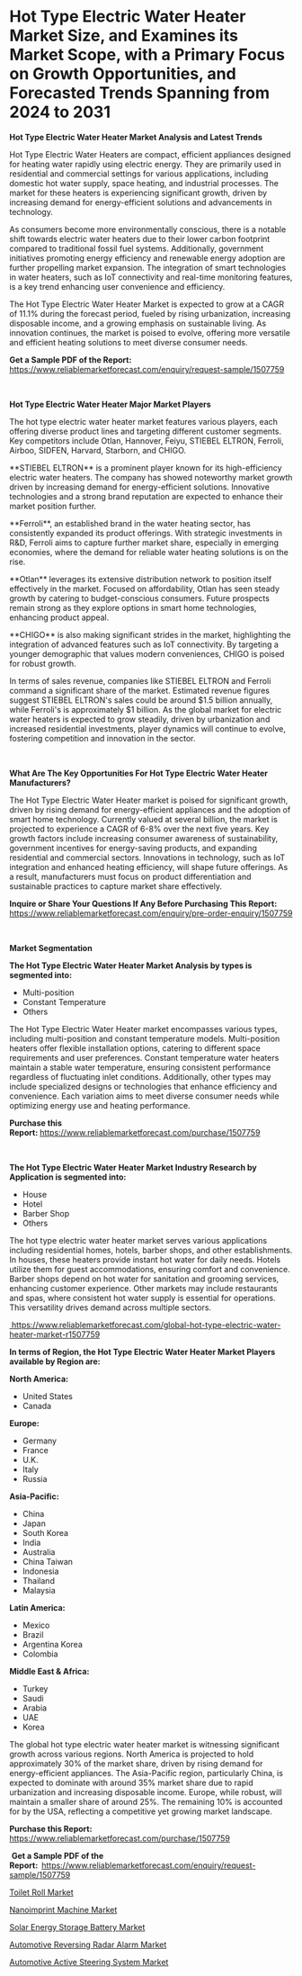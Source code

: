 <p><h1>Hot Type Electric Water Heater Market Size, and Examines its Market Scope, with a Primary Focus on Growth Opportunities, and Forecasted Trends Spanning from 2024 to 2031</h1></p><p><strong>Hot Type Electric Water Heater Market Analysis and Latest Trends</strong></p>
<p><p>Hot Type Electric Water Heaters are compact, efficient appliances designed for heating water rapidly using electric energy. They are primarily used in residential and commercial settings for various applications, including domestic hot water supply, space heating, and industrial processes. The market for these heaters is experiencing significant growth, driven by increasing demand for energy-efficient solutions and advancements in technology.</p><p>As consumers become more environmentally conscious, there is a notable shift towards electric water heaters due to their lower carbon footprint compared to traditional fossil fuel systems. Additionally, government initiatives promoting energy efficiency and renewable energy adoption are further propelling market expansion. The integration of smart technologies in water heaters, such as IoT connectivity and real-time monitoring features, is a key trend enhancing user convenience and efficiency.</p><p>The Hot Type Electric Water Heater Market is expected to grow at a CAGR of 11.1% during the forecast period, fueled by rising urbanization, increasing disposable income, and a growing emphasis on sustainable living. As innovation continues, the market is poised to evolve, offering more versatile and efficient heating solutions to meet diverse consumer needs.</p></p>
<p><strong>Get a Sample PDF of the Report:&nbsp;</strong> <a href="https://www.reliablemarketforecast.com/enquiry/request-sample/1507759">https://www.reliablemarketforecast.com/enquiry/request-sample/1507759</a></p>
<p>&nbsp;</p>
<p><strong>Hot Type Electric Water Heater Major Market Players</strong></p>
<p><p>The hot type electric water heater market features various players, each offering diverse product lines and targeting different customer segments. Key competitors include Otlan, Hannover, Feiyu, STIEBEL ELTRON, Ferroli, Airboo, SIDFEN, Harvard, Starborn, and CHIGO.</p><p>**STIEBEL ELTRON** is a prominent player known for its high-efficiency electric water heaters. The company has showed noteworthy market growth driven by increasing demand for energy-efficient solutions. Innovative technologies and a strong brand reputation are expected to enhance their market position further. </p><p>**Ferroli**, an established brand in the water heating sector, has consistently expanded its product offerings. With strategic investments in R&D, Ferroli aims to capture further market share, especially in emerging economies, where the demand for reliable water heating solutions is on the rise.</p><p>**Otlan** leverages its extensive distribution network to position itself effectively in the market. Focused on affordability, Otlan has seen steady growth by catering to budget-conscious consumers. Future prospects remain strong as they explore options in smart home technologies, enhancing product appeal.</p><p>**CHIGO** is also making significant strides in the market, highlighting the integration of advanced features such as IoT connectivity. By targeting a younger demographic that values modern conveniences, CHIGO is poised for robust growth.</p><p>In terms of sales revenue, companies like STIEBEL ELTRON and Ferroli command a significant share of the market. Estimated revenue figures suggest STIEBEL ELTRON's sales could be around $1.5 billion annually, while Ferroli's is approximately $1 billion. As the global market for electric water heaters is expected to grow steadily, driven by urbanization and increased residential investments, player dynamics will continue to evolve, fostering competition and innovation in the sector.</p></p>
<p>&nbsp;</p>
<p><strong>What Are The Key Opportunities For Hot Type Electric Water Heater Manufacturers?</strong></p>
<p><p>The Hot Type Electric Water Heater market is poised for significant growth, driven by rising demand for energy-efficient appliances and the adoption of smart home technology. Currently valued at several billion, the market is projected to experience a CAGR of 6-8% over the next five years. Key growth factors include increasing consumer awareness of sustainability, government incentives for energy-saving products, and expanding residential and commercial sectors. Innovations in technology, such as IoT integration and enhanced heating efficiency, will shape future offerings. As a result, manufacturers must focus on product differentiation and sustainable practices to capture market share effectively.</p></p>
<p><strong>Inquire or Share Your Questions If Any Before Purchasing This Report:</strong> <a href="https://www.reliablemarketforecast.com/enquiry/pre-order-enquiry/1507759">https://www.reliablemarketforecast.com/enquiry/pre-order-enquiry/1507759</a></p>
<p>&nbsp;</p>
<p><strong>Market Segmentation</strong></p>
<p><strong>The Hot Type Electric Water Heater Market Analysis by types is segmented into:</strong></p>
<p><ul><li>Multi-position</li><li>Constant Temperature</li><li>Others</li></ul></p>
<p><p>The Hot Type Electric Water Heater market encompasses various types, including multi-position and constant temperature models. Multi-position heaters offer flexible installation options, catering to different space requirements and user preferences. Constant temperature water heaters maintain a stable water temperature, ensuring consistent performance regardless of fluctuating inlet conditions. Additionally, other types may include specialized designs or technologies that enhance efficiency and convenience. Each variation aims to meet diverse consumer needs while optimizing energy use and heating performance.</p></p>
<p><strong>Purchase this Report:&nbsp;</strong><a href="https://www.reliablemarketforecast.com/purchase/1507759">https://www.reliablemarketforecast.com/purchase/1507759</a></p>
<p>&nbsp;</p>
<p><strong>The Hot Type Electric Water Heater Market Industry Research by Application is segmented into:</strong></p>
<p><ul><li>House</li><li>Hotel</li><li>Barber Shop</li><li>Others</li></ul></p>
<p><p>The hot type electric water heater market serves various applications including residential homes, hotels, barber shops, and other establishments. In houses, these heaters provide instant hot water for daily needs. Hotels utilize them for guest accommodations, ensuring comfort and convenience. Barber shops depend on hot water for sanitation and grooming services, enhancing customer experience. Other markets may include restaurants and spas, where consistent hot water supply is essential for operations. This versatility drives demand across multiple sectors.</p></p>
<p><a href="https://www.reliablemarketforecast.com/global-hot-type-electric-water-heater-market-r1507759">&nbsp;https://www.reliablemarketforecast.com/global-hot-type-electric-water-heater-market-r1507759</a></p>
<p><strong>In terms of Region, the Hot Type Electric Water Heater Market Players available by Region are:</strong></p>
<p>
    <p> <strong> North America: </strong>
        <ul>
            <li>United States</li>
            <li>Canada</li>
        </ul>
        </p> 
    <p> <strong> Europe: </strong>
        <ul>
            <li>Germany</li>
            <li>France</li>
            <li>U.K.</li>
            <li>Italy</li>
            <li>Russia</li>
        </ul>
        </p> 
    <p> <strong> Asia-Pacific: </strong>
        <ul>
            <li>China</li>
            <li>Japan</li>
            <li>South Korea</li>
            <li>India</li>
            <li>Australia</li>
            <li>China Taiwan</li>
            <li>Indonesia</li>
            <li>Thailand</li>
            <li>Malaysia</li>
        </ul>
        </p> 
    <p> <strong> Latin America: </strong>
        <ul>
            <li>Mexico</li>
            <li>Brazil</li>
            <li>Argentina Korea</li>
            <li>Colombia</li>
        </ul>
        </p> 
    <p> <strong> Middle East & Africa: </strong>
        <ul>
            <li>Turkey</li>
            <li>Saudi</li>
            <li>Arabia</li>
            <li>UAE</li>
            <li>Korea</li>
        </ul>
    </p>
    </p>
<p><p>The global hot type electric water heater market is witnessing significant growth across various regions. North America is projected to hold approximately 30% of the market share, driven by rising demand for energy-efficient appliances. The Asia-Pacific region, particularly China, is expected to dominate with around 35% market share due to rapid urbanization and increasing disposable income. Europe, while robust, will maintain a smaller share of around 25%. The remaining 10% is accounted for by the USA, reflecting a competitive yet growing market landscape.</p></p>
<p><strong>Purchase this Report: </strong><a href="https://www.reliablemarketforecast.com/purchase/1507759">https://www.reliablemarketforecast.com/purchase/1507759</a></p>
<p>&nbsp;<strong>Get a Sample PDF of the Report:&nbsp;&nbsp;</strong><a href="https://www.reliablemarketforecast.com/enquiry/request-sample/1507759">https://www.reliablemarketforecast.com/enquiry/request-sample/1507759</a></p>
<p><strong></strong></p>
<p><p><a href="https://issuu.com/reportprime-2/docs/toilet-roll-market-size-2030.pptx_325e4e1ae39221">Toilet Roll Market</a></p><p><a href="https://www.linkedin.com/pulse/emerging-opportunities-challenges-global-nanoimprint-machine-ys89f?trackingId=0CCk7aI3S82SpLrkUampew%3D%3D">Nanoimprint Machine Market</a></p><p><a href="https://www.linkedin.com/pulse/navigating-global-solar-energy-storage-battery-market-landscape-sxt6f?trackingId=JWHnans%2FRdeL3HonQ%2FcSSg%3D%3D">Solar Energy Storage Battery Market</a></p><p><a href="https://medium.com/@the_red_canary/automotive-reversing-radar-alarm-industry-sector-new-technologies-and-market-impact-forecasted-for-427ab384c932?postPublishedType=repub">Automotive Reversing Radar Alarm Market</a></p><p><a href="https://medium.com/@the_red_canary/a-comprehensive-look-at-product-type-active-front-axle-steering-active-rear-axle-steering-and-f09f897a287a">Automotive Active Steering System Market</a></p></p>